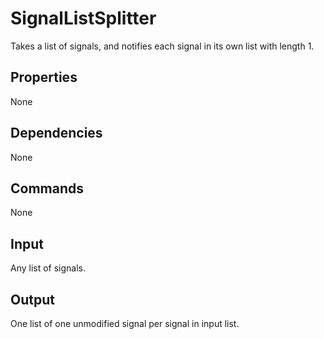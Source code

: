 SignalListSplitter
===========
Takes a list of signals, and notifies each signal in its own list with length 1.

Properties
--------------
None

Dependencies
----------------
None

Commands
----------------
None

Input
-------
Any list of signals.

Output
---------
One list of one unmodified signal per signal in input list.
